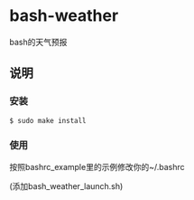 # bash-weather

bash的天气预报

## 说明

### 安装

```bash
$ sudo make install
```

### 使用

按照bashrc_example里的示例修改你的~/.bashrc

(添加bash_weather_launch.sh)
